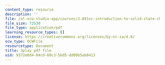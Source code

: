 ```yaml
---
content_type: resource
description: ''
file: /ol-ocw-studio-app/courses/3-091sc-introduction-to-solid-state-chemistry-fall-2010/9372e0d404cd60c35bd5dd09b5ab6413_j7EBObU5Tjk.pdf
file_size: 72530
file_type: application/pdf
learning_resource_types: []
license: https://creativecommons.org/licenses/by-nc-sa/4.0/
ocw_type: OCWFile
resourcetype: Document
title: 3play pdf file
uid: 9372e0d4-04cd-60c3-5bd5-dd09b5ab6413
---
```

